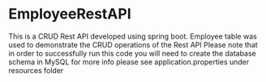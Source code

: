 # EmployeeRestAPI
This is a CRUD Rest API developed using spring boot. Employee table was used to demonstrate the CRUD operations of the Rest API
Please note that in order to successfully run this code you will need to create the database schema in MySQL for more info please see application.properties under resources folder
